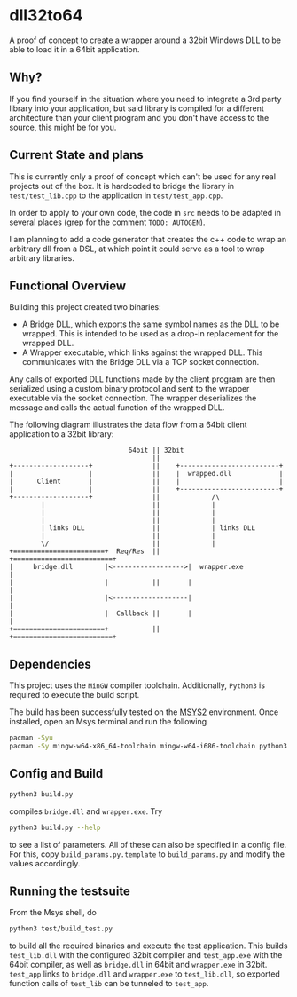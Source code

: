 # dll32to64
A proof of concept to create a wrapper around a 32bit Windows DLL to be able to load it in a 64bit application.

## Why?

If you find yourself in the situation where you need to integrate a 3rd party library into your application, but said library is compiled for a different architecture than your client program and you don't have access to the source, this might be for you.

## Current State and plans

This is currently only a proof of concept which can't be used for any real projects out of the box. It is hardcoded to bridge the library in `test/test_lib.cpp` to the application in `test/test_app.cpp`.

In order to apply to your own code, the code in `src` needs to be adapted in several places (grep for the comment `TODO: AUTOGEN`).

I am planning to add a code generator that creates the c++ code to wrap an arbitrary dll from a DSL, at which point it could serve as a tool to wrap arbitrary libraries.

## Functional Overview

Building this project created two binaries:

* A Bridge DLL, which exports the same symbol names as the DLL to be wrapped. This is intended to be used as a drop-in replacement for the wrapped DLL.
* A Wrapper executable, which links against the wrapped DLL. This communicates with the Bridge DLL via a TCP socket connection.

Any calls of exported DLL functions made by the client program are then serialized using a custom binary protocol and sent to the wrapper executable via the socket connection. The wrapper deserializes the message and calls the actual function of the wrapped DLL.

The following diagram illustrates the data flow from a 64bit client application to a 32bit library:

```
                              64bit || 32bit
                                    ||
+-------------------+               ||    +-------------------------+
|                   |               ||    |  wrapped.dll            |
|      Client       |               ||    |                         |
|                   |               ||    +-------------------------+
+-------------------+               ||             /\
        |                           ||             |
        |                           ||             |
        |                           ||             |
        | links DLL                 ||             | links DLL
        |                           ||             |
        \/                          ||             |
+=======================+  Req/Res  ||       +=========================+
|     bridge.dll        |<------------------>|  wrapper.exe            |
|                       |           ||       |                         |
|                       |<-------------------|                         |
|                       |  Callback ||       |                         |
+=======================+           ||       +=========================+
```

## Dependencies

This project uses the `MinGW` compiler toolchain. Additionally, `Python3` is required to execute the build script.

The build has been successfully tested on the [MSYS2](https://www.msys2.org/) environment. Once installed, open an Msys terminal and run the following

```bash
pacman -Syu
pacman -Sy mingw-w64-x86_64-toolchain mingw-w64-i686-toolchain python3
```

## Config and Build

```bash
python3 build.py
```

compiles `bridge.dll` and `wrapper.exe`. Try

```bash
python3 build.py --help
```

to see a list of parameters. All of these can also be specified in a config file. For this, copy `build_params.py.template` to `build_params.py` and modify the values accordingly.

## Running the testsuite

From the Msys shell, do 

```bash
python3 test/build_test.py
```

to build all the required binaries and execute the test application. This builds `test_lib.dll` with the configured 32bit compiler and `test_app.exe` with the 64bit compiler, as well as `bridge.dll` in 64bit and `wrapper.exe` in 32bit. `test_app` links to `bridge.dll` and `wrapper.exe` to `test_lib.dll`, so exported function calls of `test_lib` can be tunneled to `test_app`.